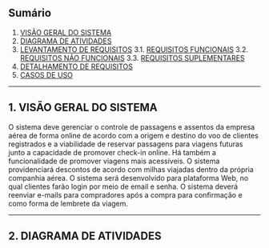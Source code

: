 ## Sumário
1. [VISÃO GERAL DO SISTEMA](#VISÃO-GERAL-DO-SISTEMA)
2. [DIAGRAMA DE ATIVIDADES](#DIAGRAMA-DE-ATIVIDADES)
3. [LEVANTAMENTO DE REQUISITOS](#LAVANTAMENTO-DE-REQUISITOS)
   3.1. [REQUISITOS FUNCIONAIS](#REQUISITOS-FUNCIONAIS)
   3.2. [REQUISITOS NÃO FUNCIONAIS](#REQUISITOS-NÃO-FUNCIONAIS)
   3.3. [REQUISITOS SUPLEMENTARES](#REQUISITOS-SUPLEMENTARES)
4. [DETALHAMENTO DE REQUISITOS](#DETLHAMENTO-DE-REQUISITOS)
5. [CASOS DE USO](#CASOS-DE-USO)

---

## 1. VISÃO GERAL DO SISTEMA

O sistema deve gerenciar o controle de passagens e assentos da empresa aérea de forma online de acordo com a origem e destino do voo de clientes registrados e a viabilidade de reservar passagens para viagens futuras junto a capacidade de promover check-in online. Há também a funcionalidade de promover viagens mais acessíveis. O sistema providenciará descontos de acordo com milhas viajadas dentro da própria companhia aérea. O sistema será desenvolvido para plataforma Web, no qual clientes farão login por meio de email e senha. O sistema deverá reenviar e-mails para compradores após a compra para confirmação e como forma de lembrete da viagem.

---

## 2. DIAGRAMA DE ATIVIDADES